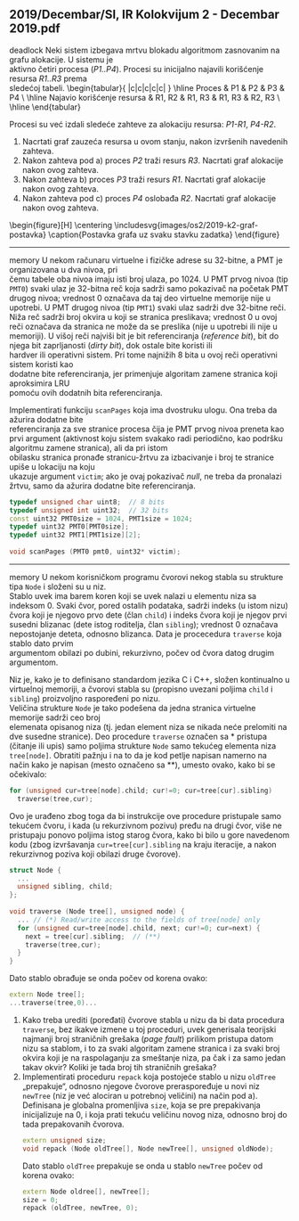 2019/Decembar/SI, IR Kolokvijum 2 - Decembar 2019.pdf
--------------------------------------------------------------------------------
deadlock
Neki  sistem  izbegava  mrtvu  blokadu  algoritmom  zasnovanim  na  grafu  alokacije.  U  sistemu  je  
aktivno četiri  procesa  (*P1..P4*).  Procesi  su  inicijalno  najavili  korišćenje  resursa  *R1..R3*  prema  
sledećoj tabeli. 
\begin{tabular}{ |c|c|c|c|c| }
\hline
Proces & P1 & P2 & P3 & P4 \\
\hline
Najavio korišćenje resursa & R1, R2 & R1, R3 & R1, R3 & R2, R3 \\
\hline
\end{tabular}

Procesi su već izdali sledeće zahteve za alokaciju resursa: *P1-R1*, *P4-R2*.

1. Nacrtati graf zauzeća resursa u ovom stanju, nakon izvršenih navedenih zahteva.
2. Nakon zahteva pod a) proces *P2* traži resurs *R3*. Nacrtati graf alokacije nakon ovog zahteva. 
3. Nakon zahteva b) proces *P3* traži resurs *R1*. Nacrtati graf alokacije nakon ovog zahteva. 
4. Nakon zahteva pod c) proces *P4* oslobađa *R2*. Nacrtati graf alokacije nakon ovog zahteva. 

\begin{figure}[H]
  \centering
  \includesvg{images/os2/2019-k2-graf-postavka}
  \caption{Postavka grafa uz svaku stavku zadatka}
\end{figure}

--------------------------------------------------------------------------------
memory
U  nekom  računaru  virtuelne  i  fizičke  adrese  su  32-bitne,  a  PMT  je  organizovana  u  dva  nivoa,  pri  
čemu tabele oba nivoa imaju isti broj ulaza, po 1024. U PMT prvog nivoa (tip `PMT0`) svaki ulaz je 
32-bitna reč koja sadrži samo pokazivač na početak PMT drugog nivoa; vrednost 0 označava da taj 
deo virtuelne memorije nije u upotrebi. U PMT drugog nivoa (tip `PMT1`) svaki ulaz sadrži dve
32-bitne reči. Niža reč sadrži broj okvira u koji se stranica preslikava; vrednost 0 u ovoj reči označava 
da stranica ne može da se preslika (nije u upotrebi ili nije u memoriji). U višoj reči najviši bit je bit 
referenciranja  (*reference bit*),  bit  do  njega  bit  zaprljanosti  (*dirty bit*),  dok  ostale  bite  koristi  ili  
hardver  ili  operativni  sistem.  Pri  tome  najnižih  8  bita  u  ovoj  reči  operativni  sistem  koristi  kao  
dodatne  bite  referenciranja,  jer  primenjuje  algoritam  zamene  stranica  koji  aproksimira  LRU  
pomoću ovih dodatnih bita referenciranja.

Implementirati  funkciju  `scanPages`  koja  ima  dvostruku  ulogu.  Ona  treba  da  ažurira  dodatne  bite  
referenciranja za sve stranice procesa čija je PMT prvog nivoa preneta kao prvi argument (aktivnost 
koju  sistem  svakako  radi  periodično,  kao  podršku  algoritmu  zamene  stranica),  ali  da  pri  istom  
obilasku  stranica  pronađe  stranicu-žrtvu  za  izbacivanje  i  broj  te  stranice  upiše  u  lokaciju  na  koju  
ukazuje argument `victim`; ako je ovaj pokazivač *null*, ne treba da pronalazi žrtvu, samo da ažurira 
dodatne bite referenciranja.
```cpp
typedef unsigned char uint8;  // 8 bits 
typedef unsigned int uint32;  // 32 bits 
const uint32 PMT0size = 1024, PMT1size = 1024; 
typedef uint32 PMT0[PMT0size]; 
typedef uint32 PMT1[PMT1size][2]; 
 
void scanPages (PMT0 pmt0, uint32* victim); 
```
 
--------------------------------------------------------------------------------
memory
U  nekom  korisničkom  programu  čvorovi  nekog  stabla  su  strukture  tipa  `Node`  i  složeni  su  u  niz.  
Stablo uvek ima barem koren koji se uvek nalazi u elementu niza sa indeksom 0. Svaki čvor, pored 
ostalih podataka, sadrži indeks (u istom nizu) čvora koji je njegovo prvo dete (član `child`) i indeks 
čvora koji je njegov prvi susedni blizanac (dete istog roditelja, član `sibling`); vrednost 0 označava 
nepostojanje  deteta,  odnosno  blizanca.  Data  je  procecedura  `traverse`  koja  stablo  dato  prvim  
argumentom obilazi po dubini, rekurzivno, počev od čvora datog drugim argumentom.

Niz je, kako je to definisano standardom jezika C i C++, složen kontinualno u virtuelnoj memoriji, 
a čvorovi  stabla  su  (propisno  uvezani  poljima  `child`  i  `sibling`)  proizvoljno  raspoređeni  po  nizu.  
Veličina  strukture  `Node`  je  tako  podešena  da  jedna  stranica  virtuelne  memorije  sadrži  ceo  broj  
elemenata opisanog niza (tj. jedan element niza se nikada neće prelomiti na dve susedne stranice). 
Deo procedure `traverse` označen sa * pristupa (čitanje ili upis) samo poljima strukture `Node` samo 
tekućeg  elementa  niza  `tree[node]`.  Obratiti  pažnju  i  na  to  da  je  kod  petlje  napisan  namerno  na  
način kako je napisan (mesto označeno sa **), umesto ovako, kako bi se očekivalo:
```cpp
for (unsigned cur=tree[node].child; cur!=0; cur=tree[cur].sibling) 
  traverse(tree,cur);
```
Ovo je urađeno zbog toga da bi instrukcije ove procedure pristupale samo tekućem čvoru, i kada (u 
rekurzivnom  pozivu)  pređu  na  drugi  čvor,  više  ne  pristupaju  ponovo  poljima  istog  starog  čvora, 
kako bi bilo u gore navedenom kodu (zbog izvršavanja `cur=tree[cur].sibling` na kraju iteracije, 
a nakon rekurzivnog poziva koji obilazi druge čvorove). 
```cpp
struct Node { 
  ... 
  unsigned sibling, child; 
}; 
 
void traverse (Node tree[], unsigned node) { 
  ... // (*) Read/write access to the fields of tree[node] only 
  for (unsigned cur=tree[node].child, next; cur!=0; cur=next) { 
    next = tree[cur].sibling;  // (**) 
    traverse(tree,cur); 
  } 
}
```
Dato stablo obrađuje se onda počev od korena ovako:
```cpp
extern Node tree[]; 
...traverse(tree,0)...
```

1. Kako  treba  urediti  (poređati) čvorove  stabla  u  nizu  da  bi  data  procedura  `traverse`,  bez ikakve  izmene  u  toj  proceduri,  uvek  generisala  teorijski  najmanji  broj  straničnih  grešaka  (*page fault*)  prilikom  pristupa  datom  nizu  sa  stablom,  i  to  za  svaki  algoritam  zamene  stranica  i  za  svaki  broj okvira koji je na raspolaganju za smeštanje niza, pa čak i za samo jedan takav okvir? Koliki je tada broj tih straničnih grešaka? 
2. Implementirati    proceduru    `repack`  koja  postojeće  stablo  u  nizu  `oldTree`  „prepakuje“,  odnosno  njegove  čvorove  preraspoređuje  u  novi  niz  `newTree`  (niz  je  već  alociran  u  potrebnoj  veličini)  na  način  pod  a).  Definisana  je  globalna  promenljiva  `size`,  koja  se  pre  prepakivanja  inicijalizuje  na  0,  i  koja  prati  tekuću  veličinu  novog  niza,  odnosno  broj  do  tada  prepakovanih  čvorova. 
   ```cpp
   extern unsigned size; 
   void repack (Node oldTree[], Node newTree[], unsigned oldNode);
   ```
   Dato stablo `oldTree` prepakuje se onda u stablo `newTree` počev od korena ovako:
   ```cpp
   extern Node oldree[], newTree[]; 
   size = 0; 
   repack (oldTree, newTree, 0); 
   ```
